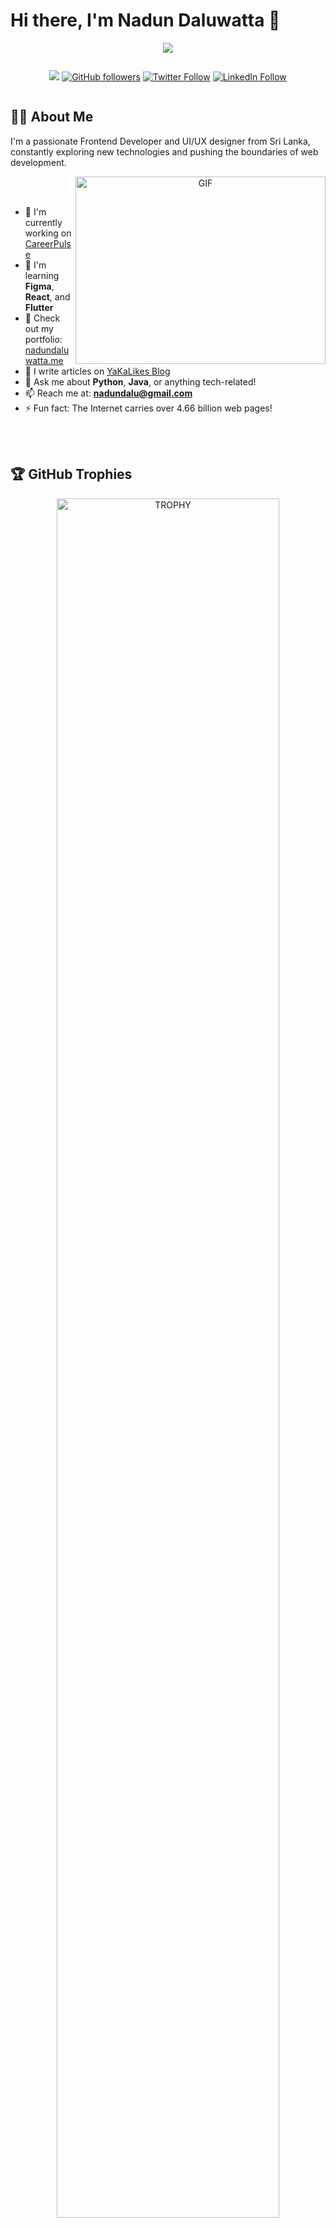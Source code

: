 # Hi there, I'm Nadun Daluwatta 👋

<p align="center">
  <a href="https://github.com/DenverCoder1/readme-typing-svg">
    <img src="https://readme-typing-svg.herokuapp.com?font=Time+New+Roman&color=cyan&size=25&center=true&vCenter=true&width=700&height=100&lines=Undergraduate+at+University+of+Sri+Jayewardenepura;Passionate+about+Computer+Networking;Exploring+Routing,+Switching+and+Security;Always+learning+and+improving;Let's+connect+and+build+networks+together!">
  </a>
</p>





<!--profile visit count-->
<div align="center" style="display: flex; justify-content: center; gap: 10px;">

  [![](https://visitcount.itsvg.in/api?id=CyborLK&icon=3&color=6)](https://visitcount.itsvg.in)
  [![GitHub followers](https://img.shields.io/github/followers/cyborlk?style=social)](https://github.com/cyborlk)
  [![Twitter Follow](https://img.shields.io/twitter/follow/nadun_daluwatta?style=social)](https://twitter.com/nadun_daluwatta)
  [![LinkedIn Follow](https://img.shields.io/badge/Follow-Nadun_Daluwatta-blue?style=social&logo=linkedin)](https://linkedin.com/in/nadun_daluwatta)

</div>





## 👨‍💻 About Me

I'm a passionate Frontend Developer and UI/UX designer from Sri Lanka, constantly exploring new technologies and pushing the boundaries of web development.

<a target="_blank" align="center">
  <img align="right" top="500" height="300" width="400" alt="GIF" src="https://media.giphy.com/media/SWoSkN6DxTszqIKEqv/giphy.gif">
</a>

<br>
<br>

- 🔭 I'm currently working on [CareerPulse](https://github.com/CyborLK/Project-CareerPulse)
- 🌱 I'm learning **Figma**, **React**, and **Flutter**
- 💼 Check out my portfolio: [nadundaluwatta.me](https://nadundaluwatta.me)
- 📝 I write articles on [YaKaLikes Blog](https://yakalikes.blogspot.com/)
- 💬 Ask me about **Python**, **Java**, or anything tech-related!
- 📫 Reach me at: **nadundalu@gmail.com**
- ⚡ Fun fact: The Internet carries over 4.66 billion web pages!

<br>
<br>

## 🏆 GitHub Trophies

<!--- trophy (start) -->
<div align="center">
  <a href="https://github.com/ryo-ma/github-profile-trophy" title="Go to Source">
      <img align="center" width="84%" src="https://github-profile-trophy.vercel.app/?username=NadunDalu&theme=algolia&title=Followers,Stars,Commit,Issues,Repositories,PullRequest&row=1&column=6&margin-h=15&margin-w=5" alt="TROPHY" />
  </a>
</div>
<!--- trophy (end) -->


## 🛠️ Languages and Tools

<!--tech stack icons-->
<p align="center">
  <a href="https://skillicons.dev">
    <img src="https://skillicons.dev/icons?i=git,css,discord,docker,express,figma,firebase,github,html,java,js,md,mongodb,mysql,nextjs,nodejs,py,react,tailwind,vscode&perline=10" />
  </a>
</p>

## 📊 GitHub Stats

<br>

| ![Nadun's github stats](https://github-readme-stats.vercel.app/api?username=NadunDalu&show_icons=true&theme=tokyonight) | ![Nadun GitHub Streak](https://github-readme-streak-stats.herokuapp.com/?user=NadunDalu&theme=tokyonight) |
| --- | --- |
| ![Top Langs](https://github-readme-stats.vercel.app/api/top-langs/?username=NadunDalu&theme=tokyonight) | ![Github Stars](https://github-readme-stats.vercel.app/api?username=NadunDalu&show_icons=true&locale=en&count_private=true&hide_rank=true&custom_title=My%20GitHub%20Stats&disable_animations=true&theme=tokyonight) |

<br>

## 🌟 Featured Projects

[![CareerPulse](https://github-readme-stats.vercel.app/api/pin/?username=cyborlk&repo=CareerPulse-Mobile-App&theme=radical)](https://github.com/CyborLK/CareerPulse-Mobile-App)
[![Code Alphaz](https://github-readme-stats.vercel.app/api/pin/?username=cyborlk&repo=iwb083-code-alphaz&theme=radical)](https://github.com/CyborLK/iwb083-code-alphaz)


<!-- Add more featured projects as needed -->

## 📝 Latest Blog Posts

<!-- BLOG-POST-LIST:START -->
<!-- This section can be automatically updated using GitHub Actions -->
<!-- BLOG-POST-LIST:END -->

## 🤝 Connect with me

<p align="left">
<a href="https://twitter.com/nadun_daluwatta" target="blank"><img align="center" src="https://raw.githubusercontent.com/rahuldkjain/github-profile-readme-generator/master/src/images/icons/Social/twitter.svg" alt="nadun daluwatta" height="30" width="40" /></a>
<a href="https://linkedin.com/in/nadun-daluwatta" target="blank"><img align="center" src="https://raw.githubusercontent.com/rahuldkjain/github-profile-readme-generator/master/src/images/icons/Social/linked-in-alt.svg" alt="nadun daluwatta" height="30" width="40" /></a>
<a href="https://fb.com/nadun.daluwatta" target="blank"><img align="center" src="https://raw.githubusercontent.com/rahuldkjain/github-profile-readme-generator/master/src/images/icons/Social/facebook.svg" alt="nadun daluwatta" height="30" width="40" /></a>
<a href="https://www.youtube.com/c/nadundaluwatta" target="blank"><img align="center" src="https://raw.githubusercontent.com/rahuldkjain/github-profile-readme-generator/master/src/images/icons/Social/youtube.svg" alt="nadun daluwatta" height="30" width="40" /></a>
<a href="https://discord.gg/CyborLK#0393" target="blank"><img align="center" src="https://raw.githubusercontent.com/rahuldkjain/github-profile-readme-generator/master/src/images/icons/Social/discord.svg" alt="CyborLK#0393" height="30" width="40" /></a>
</p>

---
